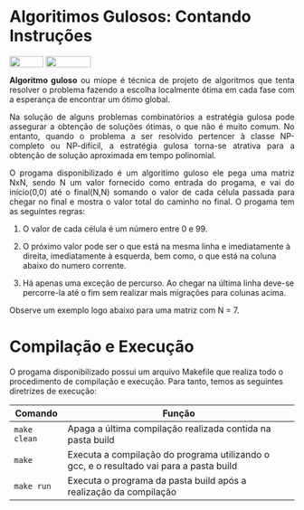 # Algoritimos Gulosos: Contando Instruções

<div style="display: inline-block;">
<img align="center" height="20px" width="60px" src="https://img.shields.io/badge/Language-C-blue"/> 
<img align="center" height="20px" width="80px" src="https://img.shields.io/badge/Made%20in-VSCode-red"/> 
</div>

<p></p>

<p align="justify">
<b>Algoritmo guloso</b> ou míope é técnica de projeto de algoritmos que tenta resolver o problema fazendo a escolha localmente ótima em cada fase com a esperança de encontrar um ótimo global.
</p>

<p align="justify">
Na solução de alguns problemas combinatórios a estratégia gulosa pode assegurar a obtenção de soluções ótimas, o que não é muito comum. No entanto, quando o problema a ser resolvido pertencer à classe NP-completo ou NP-difícil, a estratégia gulosa torna-se atrativa para a obtenção de solução aproximada em tempo polinomial.
</p>

<p align="justify">
O progama disponibilizado é um algoritimo guloso ele pega uma matriz NxN, sendo N um valor fornecido como entrada do progama, e vai do início(0,0) até o final(N,N) somando o valor de cada célula passada para chegar no final e mostra o valor total do caminho no final. O progama tem as seguintes regras:
</p>

1. O valor de cada célula é um número entre 0 e 99.

2. O próximo valor pode ser o que está na mesma linha e imediatamente à direita, imediatamente à esquerda, bem como, o que está na coluna abaixo do numero corrente.

3. Há apenas uma exceção de percurso. Ao chegar na última linha deve-se percorre-la até o fim sem realizar mais migrações para colunas acima. 

<p align="justify">
Observe um exemplo logo abaixo para uma matriz com N = 7.
</p>

# Compilação e Execução

O progama disponibilizado possui um arquivo Makefile que realiza todo o procedimento de compilação e execução. Para tanto, temos as seguintes diretrizes de execução:


| Comando                |  Função                                                                                           |                     
| -----------------------| ------------------------------------------------------------------------------------------------- |
|  `make clean`          | Apaga a última compilação realizada contida na pasta build                                        |
|  `make`                | Executa a compilação do programa utilizando o gcc, e o resultado vai para a pasta build           |
|  `make run`            | Executa o programa da pasta build após a realização da compilação                                 |

